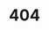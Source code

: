 ---
title: '404'
template: splash
editUrl: false
hero:
  title: '404'
  tagline: Sorry, we couldn't find the page. Maybe try a search? :)
  image:
    file: ../../../assets/houston_sad.webp
---